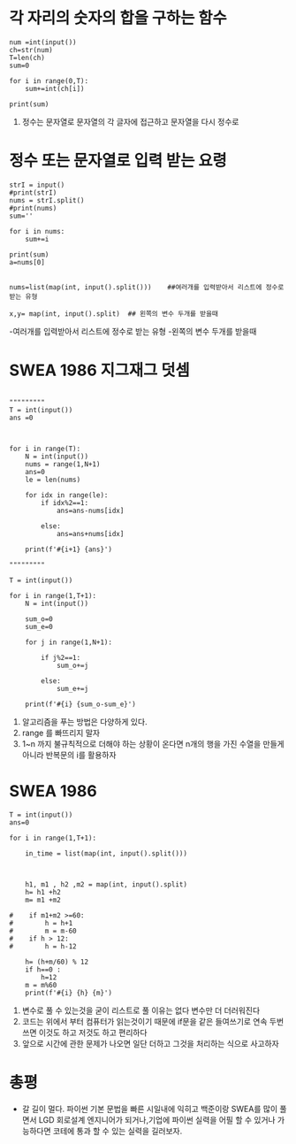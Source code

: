 # 각 자리의 숫자의 합을 구하는 함수
```
num =int(input())
ch=str(num)
T=len(ch)
sum=0

for i in range(0,T):
    sum+=int(ch[i])

print(sum)

```
1. 정수는 문자열로 문자열의 각 글자에 접근하고 문자열을 다시 정수로

# 정수 또는 문자열로 입력 받는 요령

```
strI = input()
#print(strI)
nums = strI.split()
#print(nums)
sum=''

for i in nums:
    sum+=i

print(sum)
a=nums[0]


nums=list(map(int, input().split()))    ##여러개를 입력받아서 리스트에 정수로 받는 유형

x,y= map(int, input().split)  ## 왼쪽의 변수 두개를 받을때
```

-여러개를 입력받아서 리스트에 정수로 받는 유형
-왼쪽의 변수 두개를 받을때


# SWEA 1986 지그재그 덧셈
```

"""""""""
T = int(input())
ans =0


    
for i in range(T):
    N = int(input())
    nums = range(1,N+1)
    ans=0
    le = len(nums)

    for idx in range(le):
        if idx%2==1:
            ans=ans-nums[idx]
        
        else:
            ans=ans+nums[idx]
        
    print(f'#{i+1} {ans}')
        
"""""""""

T = int(input())

for i in range(1,T+1):
    N = int(input())
    
    sum_o=0
    sum_e=0

    for j in range(1,N+1):
        
        if j%2==1:
            sum_o+=j
        
        else:
            sum_e+=j
            
    print(f'#{i} {sum_o-sum_e}')
```
1. 알고리즘을 푸는 방법은 다양하게 있다. 
2. range 를 빠뜨리지 말자
3. 1~n 까지 불규칙적으로 더해야 하는 상황이 온다면 
  n개의 행을 가진 수열을 만들게 아니라 반복문의 i를 활용하자

# SWEA 1986 
```
T = int(input())
ans=0

for i in range(1,T+1):

    in_time = list(map(int, input().split()))

    
    
    h1, m1 , h2 ,m2 = map(int, input().split)
    h= h1 +h2
    m= m1 +m2

#    if m1+m2 >=60:
#        h = h+1
#        m = m-60
#    if h > 12:
#        h = h-12    
    
    h= (h+m/60) % 12
    if h==0 :
        h=12
    m = m%60
    print(f'#{i} {h} {m}')

```
1. 변수로 풀 수 있는것을 굳이 리스트로 풀 이유는 없다 변수만 더 더러워진다
2. 코드는 위에서 부터 컴퓨터가 읽는것이기 때문에 
  if문을 같은 들여쓰기로 연속 두번쓰면
    이것도 하고 저것도 하고 편리하다
3. 앞으로 시간에 관한 문제가 나오면 일단 더하고 그것을 처리하는 식으로 사고하자



# 총평
- 갈 길이 멀다. 파이썬 기본 문법을 빠른 시일내에 익히고 백준이랑 SWEA를 많이 풀면서
  LGD 회로설계 엔지니어가 되거나,기업에 파이썬 실력을 어필 할 수 있거나 
  가능하다면 코테에 통과 할 수 있는 실력을 길러보자.